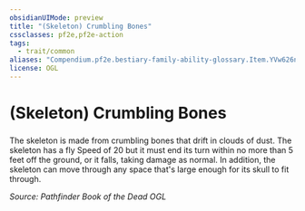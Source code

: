 ```yaml
---
obsidianUIMode: preview
title: "(Skeleton) Crumbling Bones"
cssclasses: pf2e,pf2e-action
tags:
  - trait/common
aliases: "Compendium.pf2e.bestiary-family-ability-glossary.Item.YVw626nVHlWwm4ej"
license: OGL
---
```

# (Skeleton) Crumbling Bones

### 






The skeleton is made from crumbling bones that drift in clouds of dust. The skeleton has a fly Speed of 20 but it must end its turn within no more than 5 feet off the ground, or it falls, taking damage as normal. In addition, the skeleton can move through any space that's large enough for its skull to fit through.

*Source: Pathfinder Book of the Dead*
*OGL*